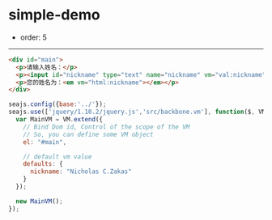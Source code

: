 # simple-demo
- order: 5
-------------------------

````html
<div id="main">
  <p>请输入姓名：</p>
  <p><input id="nickname" type="text" name="nickname" vm="val:nickname" /></p>
  <p>您的姓名为：<em vm="html:nickname"></em></p>
</div>
````

<script src="../spm_modules/seajs/2.3.0/dist/sea.js?nowrapper"></script>
````javascript
seajs.config({base:'../'});
seajs.use(['jquery/1.10.2/jquery.js','src/backbone.vm'], function($, VM){
  var MainVM = VM.extend({
    // Bind Dom id, Control of the scope of the VM
    // So, you can define some VM object
    el: "#main",

    // default vm value
    defaults: {
      nickname: "Nicholas C.Zakas"
    }
  });

  new MainVM();
});
````